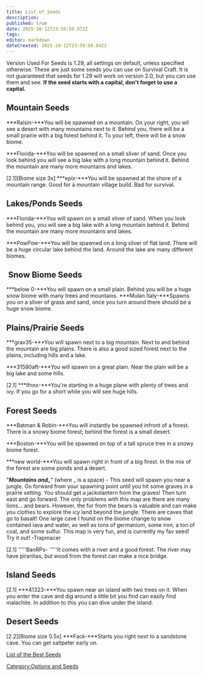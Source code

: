 ```yaml
---
title: List_of_Seeds
description: 
published: true
date: 2025-10-12T23:59:59.972Z
tags: 
editor: markdown
dateCreated: 2025-10-12T23:59:56.042Z
---
```


Version Used For Seeds is 1.29, all settings on default, unless
specified otherwise. These are just some seeds you can use on Survival
Craft. It is not guaranteed that seeds for 1.29 will work on version
2.0, but you can use them and see. **If the seed starts with a capital,
don't forget to use a capital.**

## Mountain Seeds

***Raisin-***You will be spawned on a mountain. On your right, you wil
see a desert with many mountains next to it. Behind you, there will be a
small prairie with a big forest behind it. To your left, there will be a
snow biome.

***Florida-***You will be spawned on a small sliver of sand. Once you
look behind you will see a big lake with a long mountain behind it.
Behind the mountain are many more mountains and lakes.

\[2.1\]\[Biome size 3x\] ***epix-***You will be spawned at the shore of
a mountain range. Good for a mountain village build. Bad for survival.

## Lakes/Ponds Seeds

***Florida-***You will spawn on a small sliver of sand. When you look
behind you, you will see a big lake with a long mountain behind it.
Behind the mountain are many more mountains and lakes.

***PowPow-***You will be spawned on a long sliver of flat land. There
will be a huge circular lake behind the land. Around the lake are many
different biomes.

##  Snow Biome Seeds

***below 0-***You will spawn on a small plain. Behind you will be a huge
snow biome with many trees and mountains. ***Mulan Italy-***Spawns you
on a sliver of grass and sand, once you turn around there should be a
huge snow biome.

## Plains/Prairie Seeds

***grav35-***You will spawn next to a big mountain. Next to and behind
the mountain are big plains. There is also a good sized forest next to
the plains, including hills and a lake.

***31590aft-***You will spawn on a great plain. Near the plain will be a
big lake and some hills.

\[2.1\] ***lfnnx-***You're starting in a huge plane with plenty of trees
and ivy. If you go for a short while you will see huge hills.

## Forest Seeds

***Batman & Robin-***You will instantly be spawned infront of a forest.
There is a snowy biome forest; behind the forest is a small desert.

***Boston-***You will be spawned on top of a tall spruce tree in a snowy
biome forest.

***new world-***You will spawn right in front of a big firest. In the
mix of the forest are some ponds and a desert.

"***Mountains and_***" (where _ is a space) - This seed will spawn you
near a jungle. Go forward from your spawning point until you hit some
graves in a prairie setting. You should get a jackolantern from the
graves\! Then turn east and go forward. The only problems with this map
are there are many lions... and bears. However, the fur from the bears
is valuable and can make you clothes to explore the icy land beyond the
jungle. There are caves that go to basalt\! One large cave I found on
the biome change to snow contained lava and water, as well as tons of
germanium, some iron, a ton of coal, and some sulfur. This map is very
fun, and is currently my fav seed\! Try it out\! -Trapmacer

\[2.1\] '''''BanRPs- '''''It comes with a river and a good forest. The
river may have piranhas, but wood from the forest can make a nice
bridge.

## Island Seeds

\[2.1\] ***41323-***You spawn near an island with two trees on it. When
you enter the cave and dig around a little bit you find can easily find
malachite. In addition to this you can dive under the island.

## Desert Seeds

\[2.2\]\[Biome size 0.5x\] ***Fack-***Starts you right next to a
sandstone cave. You can get saltpeter early on.

[List of the Best Seeds](List_of_the_Best_Seeds.md "wikilink")

[Category:Options and Seeds](Category:Options_and_Seeds "wikilink")